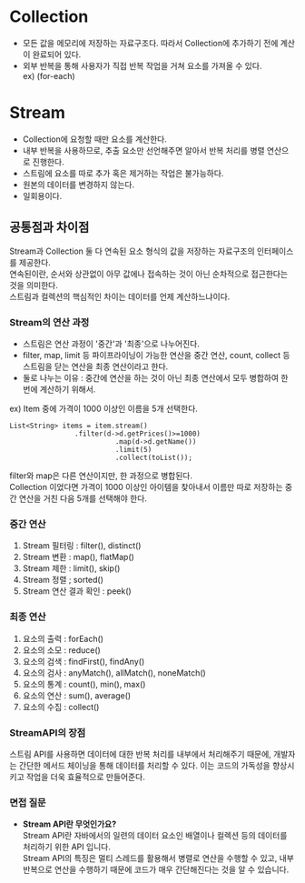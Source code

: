 # Collection
- 모든 값을 메모리에 저장하는 자료구조다. 따라서 Collection에 추가하기 전에 계산이 완료되어 있다.
- 외부 반복을 통해 사용자가 직접 반복 작업을 거쳐 요소를 가져올 수 있다. <br> ex) (for-each)

# Stream
- Collection에 요청할 때만 요소를 계산한다. 
- 내부 반복을 사용하므로, 추출 요소만 선언해주면 알아서 반복 처리를 병렬 연산으로 진행한다.
- 스트림에 요소를 따로 추가 혹은 제거하는 작업은 불가능하다.
- 원본의 데이터를 변경하지 않는다.
- 일회용이다.

## 공통점과 차이점
Stream과 Collection 둘 다 연속된 요소 형식의 값을 저장하는 자료구조의 인터페이스를 제공한다. <br>
연속된이란, 순서와 상관없이 아무 값에나 접속하는 것이 아닌 순차적으로 접근한다는 것을 의미한다.  <br>
스트림과 컬렉션의 핵심적인 차이는 데이터를 언제 계산하느냐이다.

### Stream의 연산 과정
- 스트림은 연산 과정이 '중간'과 '최종'으로 나누어진다.
- filter, map, limit 등 파이프라이닝이 가능한 연산을 중간 연산, count, collect 등 스트림을 닫는 연산을 최종 연산이라고 한다.
- 둘로 나누는 이유 : 중간에 연산을 하는 것이 아닌 최종 연산에서 모두 병합하여 한 번에 계산하기 위해서.

ex) Item 중에 가격이 1000 이상인 이름을 5개 선택한다.
```
List<String> items = item.stream()
    			.filter(d->d.getPrices()>=1000)
                          .map(d->d.getName())
                          .limit(5)
                          .collect(toList());
```                          
filter와 map은 다른 연산이지만, 한 과정으로 병합된다.  <br>
Collection 이었다면 가격이 1000 이상인 아이템을 찾아내서 이름만 따로 저장하는 중간 연산을 거친 다음 5개를 선택해야 한다.


### 중간 연산
1. Stream 필터링 : filter(), distinct()
2. Stream 변환 : map(), flatMap()
3. Stream 제한 : limit(), skip()
4. Stream 정렬 ; sorted()
5. Stream 연산 결과 확인 : peek()

### 최종 연산
1. 요소의 출력 : forEach()
2. 요소의 소모 : reduce()
3. 요소의 검색 : findFirst(), findAny()
4. 요소의 검사 : anyMatch(), allMatch(), noneMatch()
5. 요소의 통계 : count(), min(), max()
6. 요소의 연산 : sum(), average()
7. 요소의 수집 : collect()

### StreamAPI의 장점
스트림 API를 사용하면 데이터에 대한 반복 처리를 내부에서 처리해주기 때문에, 
개발자는 간단한 메서드 체이닝을 통해 데이터를 처리할 수 있다.
이는 코드의 가독성을 향상시키고 작업을 더욱 효율적으로 만들어준다.

### 면접 질문
- **Stream API란 무엇인가요?** <br>
Stream API란 자바에서의 일련의 데이터 요소인 배열이나 컬렉션 등의 데이터를 처리하기 위한 API 입니다. <br>
Stream API의 특징은 멀티 스레드를 활용해서 병렬로 연산을 수행할 수 있고, 내부 반복으로 연산을 수행하기 때문에 코드가 매우 간단해진다는 것을 알 수 있습니다.